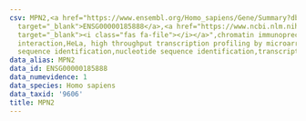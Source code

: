```yaml
---
csv: MPN2,<a href="https://www.ensembl.org/Homo_sapiens/Gene/Summary?db=core;g=ENSG00000185888"
  target="_blank">ENSG00000185888</a>,<a href="https://www.ncbi.nlm.nih.gov/pubmed/17216044"
  target="_blank"><i class="fas fa-file"></i></a>",chromatin immunoprecipitation assay,direct
  interaction,HeLa, high throughput transcription profiling by microarray,nucleotide
  sequence identification,nucleotide sequence identification,transcriptional regulation,
data_alias: MPN2
data_id: ENSG00000185888
data_numevidence: 1
data_species: Homo sapiens
data_taxid: '9606'
title: MPN2
---
```

